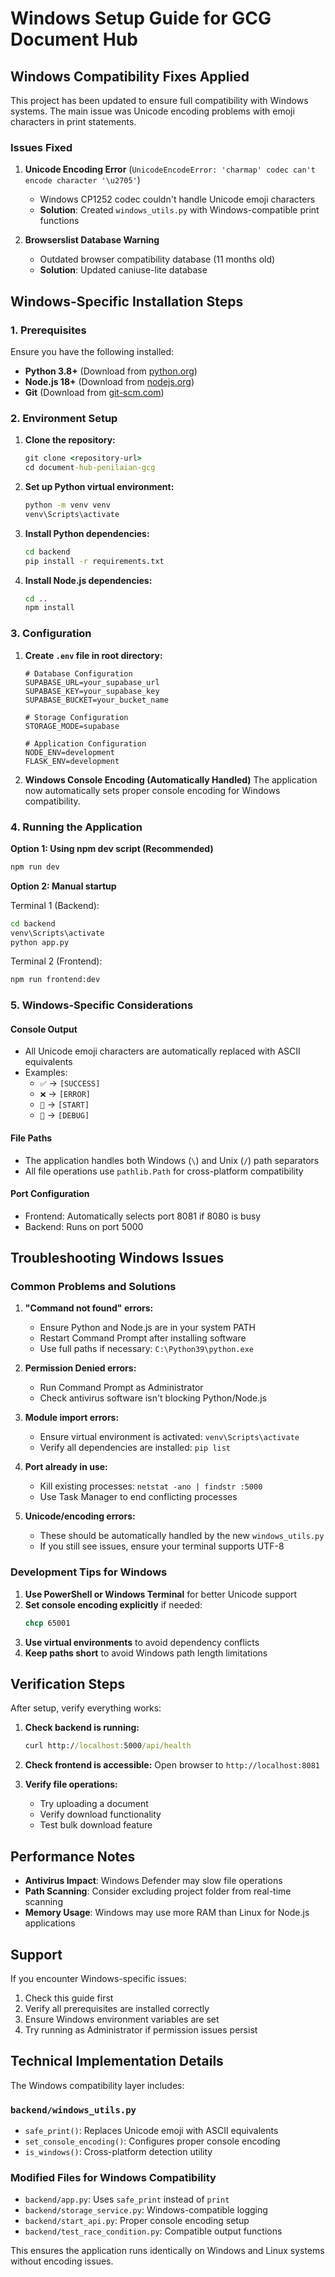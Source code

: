 # Windows Setup Guide for GCG Document Hub

## Windows Compatibility Fixes Applied

This project has been updated to ensure full compatibility with Windows systems. The main issue was Unicode encoding problems with emoji characters in print statements.

### Issues Fixed

1. **Unicode Encoding Error** (`UnicodeEncodeError: 'charmap' codec can't encode character '\u2705'`)
   - Windows CP1252 codec couldn't handle Unicode emoji characters
   - **Solution**: Created `windows_utils.py` with Windows-compatible print functions

2. **Browserslist Database Warning**
   - Outdated browser compatibility database (11 months old)
   - **Solution**: Updated caniuse-lite database

## Windows-Specific Installation Steps

### 1. Prerequisites

Ensure you have the following installed:
- **Python 3.8+** (Download from [python.org](https://python.org))
- **Node.js 18+** (Download from [nodejs.org](https://nodejs.org))
- **Git** (Download from [git-scm.com](https://git-scm.com))

### 2. Environment Setup

1. **Clone the repository:**
   ```cmd
   git clone <repository-url>
   cd document-hub-penilaian-gcg
   ```

2. **Set up Python virtual environment:**
   ```cmd
   python -m venv venv
   venv\Scripts\activate
   ```

3. **Install Python dependencies:**
   ```cmd
   cd backend
   pip install -r requirements.txt
   ```

4. **Install Node.js dependencies:**
   ```cmd
   cd ..
   npm install
   ```

### 3. Configuration

1. **Create `.env` file in root directory:**
   ```env
   # Database Configuration
   SUPABASE_URL=your_supabase_url
   SUPABASE_KEY=your_supabase_key
   SUPABASE_BUCKET=your_bucket_name

   # Storage Configuration
   STORAGE_MODE=supabase

   # Application Configuration
   NODE_ENV=development
   FLASK_ENV=development
   ```

2. **Windows Console Encoding (Automatically Handled)**
   The application now automatically sets proper console encoding for Windows compatibility.

### 4. Running the Application

**Option 1: Using npm dev script (Recommended)**
```cmd
npm run dev
```

**Option 2: Manual startup**

Terminal 1 (Backend):
```cmd
cd backend
venv\Scripts\activate
python app.py
```

Terminal 2 (Frontend):
```cmd
npm run frontend:dev
```

### 5. Windows-Specific Considerations

#### Console Output
- All Unicode emoji characters are automatically replaced with ASCII equivalents
- Examples:
  - `✅` → `[SUCCESS]`
  - `❌` → `[ERROR]`
  - `🚀` → `[START]`
  - `🔧` → `[DEBUG]`

#### File Paths
- The application handles both Windows (`\`) and Unix (`/`) path separators
- All file operations use `pathlib.Path` for cross-platform compatibility

#### Port Configuration
- Frontend: Automatically selects port 8081 if 8080 is busy
- Backend: Runs on port 5000

## Troubleshooting Windows Issues

### Common Problems and Solutions

1. **"Command not found" errors:**
   - Ensure Python and Node.js are in your system PATH
   - Restart Command Prompt after installing software
   - Use full paths if necessary: `C:\Python39\python.exe`

2. **Permission Denied errors:**
   - Run Command Prompt as Administrator
   - Check antivirus software isn't blocking Python/Node.js

3. **Module import errors:**
   - Ensure virtual environment is activated: `venv\Scripts\activate`
   - Verify all dependencies are installed: `pip list`

4. **Port already in use:**
   - Kill existing processes: `netstat -ano | findstr :5000`
   - Use Task Manager to end conflicting processes

5. **Unicode/encoding errors:**
   - These should be automatically handled by the new `windows_utils.py`
   - If you still see issues, ensure your terminal supports UTF-8

### Development Tips for Windows

1. **Use PowerShell or Windows Terminal** for better Unicode support
2. **Set console encoding explicitly** if needed:
   ```cmd
   chcp 65001
   ```
3. **Use virtual environments** to avoid dependency conflicts
4. **Keep paths short** to avoid Windows path length limitations

## Verification Steps

After setup, verify everything works:

1. **Check backend is running:**
   ```cmd
   curl http://localhost:5000/api/health
   ```

2. **Check frontend is accessible:**
   Open browser to `http://localhost:8081`

3. **Verify file operations:**
   - Try uploading a document
   - Verify download functionality
   - Test bulk download feature

## Performance Notes

- **Antivirus Impact**: Windows Defender may slow file operations
- **Path Scanning**: Consider excluding project folder from real-time scanning
- **Memory Usage**: Windows may use more RAM than Linux for Node.js applications

## Support

If you encounter Windows-specific issues:

1. Check this guide first
2. Verify all prerequisites are installed correctly
3. Ensure Windows environment variables are set
4. Try running as Administrator if permission issues persist

## Technical Implementation Details

The Windows compatibility layer includes:

### `backend/windows_utils.py`
- `safe_print()`: Replaces Unicode emoji with ASCII equivalents
- `set_console_encoding()`: Configures proper console encoding
- `is_windows()`: Cross-platform detection utility

### Modified Files for Windows Compatibility
- `backend/app.py`: Uses `safe_print` instead of `print`
- `backend/storage_service.py`: Windows-compatible logging
- `backend/start_api.py`: Proper console encoding setup
- `backend/test_race_condition.py`: Compatible output functions

This ensures the application runs identically on Windows and Linux systems without encoding issues.